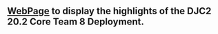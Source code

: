 ## [WebPage](https://skipmcgee.github.io/20.2_deployment/) to display the highlights of the DJC2 20.2 Core Team 8 Deployment.

